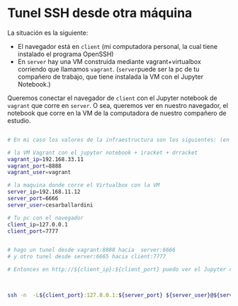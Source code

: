 # Tunel SSH desde otra máquina


La situación es la siguiente:

* El navegador está en `client` (mi computadora personal, la cual tiene instalado el programa OpenSSH)
* En `server` hay una VM construida mediante vagrant+virtualbox corriendo que llamamos `vagrant`. (`server`puede ser la pc de tu compañero de trabajo, que tiene instalada la VM con el Jupyter Notebook.)

Queremos conectar el navegador de `client` con el Jupyter notebook de `vagrant` que corre en `server`. O sea, queremos ver en nuestro navegador, el notebook que corre en la VM de la computadora de nuestro compañero de estudio.

```bash

# En mi caso los valores de la infraestructura son los siguientes: (en el tuyo pueden variar)

# la VM Vagrant con el jupyter notebook + iracket + drracket
vagrant_ip=192.168.33.11
vagrant_port=8888
vagrant_user=vagrant

# la maquina donde corre el Virtualbox con la VM
server_ip=192.168.11.12
server_port=6666
server_user=cesarballardini

# Tu pc con el navegador
client_ip=127.0.0.1
client_port=7777


# hago un tunel desde vagrant:8888 hacia  server:6666
# y otro tunel desde server:6665 hacia client:7777

# Entonces en http://${client_ip}:${client_port} puedo ver el Jupyter notebook apuntando allí el navegador de mi pc (`client`)
 


ssh -n  -L${client_port}:127.0.0.1:${server_port} ${server_user}@${server_ip} -t ssh -L${server_port}:127.0.0.1:${vagrant_port} -i $HOME/*/.vagrant/machines/drracket/virtualbox/private_key  ${vagrant_user}@${drracket_ip} sleep 365d


```


